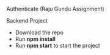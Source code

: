 Authenticate (Raju Gundu Assignment)

Backend Project

- Download the repo
- Run **npm install**
- Run **npm start** to start the project
